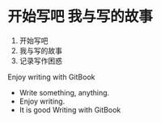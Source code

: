 # 开始写吧 我与写的故事

1. 开始写吧 
2. 我与写的故事
3. 记录写作困惑

Enjoy writing with GitBook

- Write something, anything.
- Enjoy writing.
- It is good Writing with GitBook